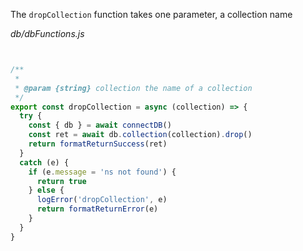 

The `dropCollection` function takes one parameter, a collection name

_db/dbFunctions.js_

```js


/**
 *
 * @param {string} collection the name of a collection
 */
export const dropCollection = async (collection) => {
  try {
    const { db } = await connectDB()
    const ret = await db.collection(collection).drop()
    return formatReturnSuccess(ret)
  }
  catch (e) {
    if (e.message = 'ns not found') {
      return true
    } else {
      logError('dropCollection', e)
      return formatReturnError(e)
    }
  }
}
```
